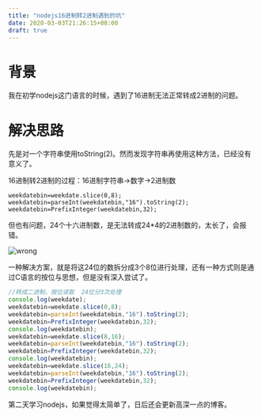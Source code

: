 ```yaml
---
title: "nodejs16进制转2进制遇到的坑"
date: 2020-03-03T21:26:15+08:00
draft: true
---
```


# 背景

我在初学nodejs这门语言的时候，遇到了16进制无法正常转成2进制的问题。

# 解决思路

先是对一个字符串使用toString(2)。然而发现字符串再使用这种方法，已经没有意义了。

16进制转2进制的过程：16进制字符串->数字->2进制数

```
weekdatebin=weekdate.slice(0,8);
weekdatebin=parseInt(weekdatebin,"16").toString(2);
weekdatebin=PrefixInteger(weekdatebin,32);
```

但也有问题，24个十六进制数，是无法转成24*4的2进制数的，太长了，会报错。

![wrong](/images/nodejs/hextobin.jpg)

一种解决方案，就是将这24位的数拆分成3个8位进行处理，还有一种方式则是通过C语言的按位与思想，但是没有深入尝试了。

```js
//转成二进制，按位读取  24位分3次处理
console.log(weekdate);
weekdatebin=weekdate.slice(0,8);
weekdatebin=parseInt(weekdatebin,"16").toString(2);
weekdatebin=PrefixInteger(weekdatebin,32);
console.log(weekdatebin);
weekdatebin=weekdate.slice(8,16);
weekdatebin=parseInt(weekdatebin,"16").toString(2);
weekdatebin=PrefixInteger(weekdatebin,32);
console.log(weekdatebin);
weekdatebin=weekdate.slice(16,24);
weekdatebin=parseInt(weekdatebin,"16").toString(2);
weekdatebin=PrefixInteger(weekdatebin,32);
console.log(weekdatebin);
```

第二天学习nodejs，如果觉得太简单了，日后还会更新高深一点的博客。